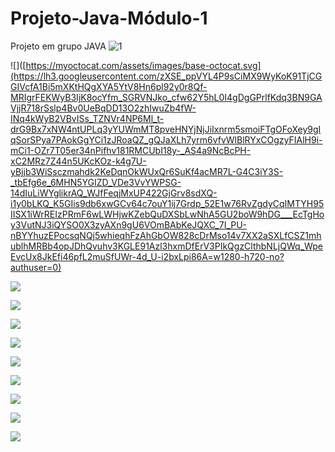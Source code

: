 # Projeto-Java-Módulo-1
Projeto em grupo JAVA 
![1](https://lh3.googleusercontent.com/xBuKSCY_Gp2glEwNDpBV_sqJf2j4Y3q04wJRr1cf6EfrKBNGnyGhQnGdN-MrT2SQwoNw6fEjcVycUXdKVWO3dJyBCK6oO9nWkxhmrPSQv62Ap2u78BSJSJAxCMQ5SxFmvUOJ_ETGyR5eAdbo6FmW6j7WDlt1mEE82Zgr40i4qKWol1CCv-4C3h3ctNo92kdbJKGUO2CLNjLwdrFgGcnltpt_dlPBoDznSHqyNzVtcmEUSWkMQ71HvqI9V_3Jb7WP8r347MJyyD-Z1bIiQ0rO7nXlj2SC7sC2WSsfLHQrG0xDkNUGfJZh5FzpxAM_CamLQrQfHMSSo5TGJpBqgyyWguFZPTDQoPpOzG9UM4EV2Ft6EJDDQpI6eQUiQcUxnrATa9WGaTPPYsTuSyzE6S1apR6cN0V-iPj-0AVP7JmkPvZDPE6_dFTHVs-nece4IigBGtBiVU7Ntnr0akVd5tTLEA-6jpuSVoYz85Bdo8c7AI84RiHqR1kypvtto8-vHi7QdE2hXEexVSI3KufJLnDD7O_yM8_enmjwhjPZIqNeumnZ9AUK354nC_Mau3gVRXp1IORCBUHwtFaWploVRZkzu9fl0e3ysYY_0qQDKq16LMiY9QtGrNrjQqJE9idmTpEO3HCmHeYRxth2HW92hxYBhAUEzvja9EAVk_K8muKmg_6fSOrXOikPwGqfQnsxgMFx0zTXSzjCzIxEV3-1uWxdDpcLztQbARk__Y2wPFpbXHjazXhXuOvtp1ojcl1AFcpgCIvEBs1RzH-Taow-PnJLDV0rK3tY1YXv8caUzHC7kN5_BwH6N62ehOe_jFMAIrRxOrtOhQ=w1280-h720-no?authuser=0)


![]([https://myoctocat.com/assets/images/base-octocat.svg](https://lh3.googleusercontent.com/zXSE_ppVYL4P9sCiMX9WyKoK91TjCGGIVcfA1Bi5mXKtHQgXYA5YtV8Hn6pl92y0r8Qf-MRIgrFEKWyB3IjK8ocYfm_SGRVNJko_cfw62Y5hL0I4gDgGPrlfKdq3BN9GAVjjR718rSslp4Bv0UeBqDD13O2zhIwuZb4fW-INq4kWyB2VBvISs_TZNVr4NP6Ml_t-drG9Bx7xNW4ntUPLq3yYUWmMT8pveHNYjNjJiIxnrm5smoiFTgOFoXey9gIqSorSPya7PAokGgYCi1zJRoaQZ_gQJaXLh7yrm6vfvWlBlRYxCOgzyFIAlH9i-mCi1-OZr7T05er34nPifhv181RMCUbI18y-_AS4a9NcBcPH-xC2MRz7Z44n5UKcKOz-k4g7U-yBjjb3WiSsczmahdk2KeDqnOkWUxQr6SuKf4acMR7L-G4C3iY3S-_tbEfg6e_6MHN5YGIZD_VDe3VvYWPSG-14dIuLiWYglikrAQ_WJfFeqjMxUP422GjGrv8sdXQ-i1y0bLKQ_K5GIis9db6xwGCv64c7ouY1ij7Grdp_52E1w76RvZgdyCqIMTYH95IISX1iWrREIzPRmF6wLWHjwKZebQuDXSbLwNhA5GU2boW9hDG___EcTgHoy3VutNJ3iQYSO0X3zyAXn9gU6VOmBAbKeJQXC_7I_PU-nBYYhuzEPocsqNQj5whieqhFzAhGbOW828cDrMso14v7XX2aSXLfCSZ1mhublhMRBb4opJDhQvuhv3KGLE91Azl3hxmDfErV3PIkQgzClthbNLjQWq_WpeEvcUx8JkEfi46pfL2muSfUWr-4d_U-i2bxLpi86A=w1280-h720-no?authuser=0)

![](https://lh3.googleusercontent.com/6niQmJx4sMyzteqYLGlKVdanHN6KdL6XIYdifiwPCzBXZkGSaarwF13YAuizXgZn1mjmz6yl_yXiNi7cpHbgZh7gevroQd_w4XwQGxUdUswqwPZbXZhig0W6O2bGvbEPWwrec9ajJ67RrOJrOyFjAg2NG0IlG4zykAxobaA1C2Gma40GrVuV4ITb3Bp9_DnyjGIZ5wz003HV3bGLA-ygJpUEPevXz12CdHySPlP316IRuVV5V2Pfl-fEOuzHQPJo3Z7gfO-m2ff63vfDcVIvE2PUhzgUgxVVjsIiGuApVw28SW0C-d_jziQRKTj3xVtyqIamjk0Rc--QtmVMOIwY5jXz7j39fzFAS4_3Nz9nWIMJd17WNTTjSmkVWy9yscFkVW7uBRFI0m5jzeQ6wgaWBIoNCTd0Lm4fThsIwv-VLzpUyhfCwSF4aV-0zsrQ3f1BgPV-wiy42qvBKswriVZfnspweJEPiU2JvdF8mbfTCIaen3tQxDLBshkoeQxoA7RohXiskbdc3yidcnNqTtX0AGnd6VT5gkEdHG28zBnFMlwoMWWHDXUaJFUJ-7FkpypbmrBY6T8aZcBv6CTnhcuu01uQJCrvNcKd7VOMe0wWR4VM21EG-aM2-uOQOm51OeiXlQxvWsl36Tllo3Bj2DNLKZtl65MwxO8Uf_JwAQiU1hoOnIiOhG1ORcoLNHISBZQNisj9jijmTkMPHFYEgbnSRH-lStLcFKiE6VE1h7cTTZP3kUKipJiAcYaU956a6pUB47tiNpgfH5LjRijfIy8hOqmaqz6ZJNpGxgvAkGp0X8IB5xmNYlxC1GW62o5gjyYG44tMNA=w1280-h720-no?authuser=0)

![](https://lh3.googleusercontent.com/IPDxydQePKFCu05LoSCHr7Jot_mxvsdTsIIxiesbNx-Z3wDigAHkwRkp_eYLsayfQba3VtyNqPvJbt8rMqpoWMA8c_6-JWdRCmRvjdjOiVuS7sUrTRAYgduDa8uHL9Oh9WX_NeecT2c0ZHFaYxXf3E-aOL6jNU3LWUqMsAragQkUaLafbFXZIwra2COTXL8FdeKpy_IF2hPYAR0bvqxrgAmYMMR2gq9-agOBhtFW7PaaPuAZJrlYNb4LDq1UyYZZQ0Sia38aLWquMXuRiZjz3QsqSlHObw4b3vztOdulOeCqQtVRgiD93MzDHC099bhdaHfxRa1WP7g-1Ny-SQKR-YD15zs_RgEwDyNA34KpSyn9dPqRaXqRxzanuOKttZmF2oLjswFGa0hNZbKD5h8vJNs8qaweiiE_L786jTiVYO5uAfy5glphLrbvcWlZhv4tcpyUhF_IQPnCnQ7cqlRShvmWjyuG_72MRp8C0rY_NlBO7EEJfuWyiHRbxq7ZsqDSzxlDTISxyGOMI4lt-p3BlPwKxyH2g_5hgLTgid-2J6d-SoYRDpxn_XXex9Q5kaTveSdr-Fbby89EU9_Va7VH7GDUgH61nMCQLeiUV6tTIBdgpvXpmfFJV3vwqnYLnFxNA0_ukqKhvK5GJ4xoU7f7fVWhkHlgQs0xRk9DZMp0zRW2v1437gdJAuHTKrgQjDDSaJ3Uuwn6-VlfgaaYRJL5grU2eVDg9CRnYmH6yrEw-ucgFQ0XkRmZ3Mf_tUZmhrgeNSe2UgT9rLI1aOLuPWABH1mwkZKWoZtaRU2z8jYlKEZSIA4Xr2ZNai3WQ3rvn8k3j2kQMw=w1280-h720-no?authuser=0)

![](https://lh3.googleusercontent.com/sm1sHO2wr_WW1pl6Ty-yKOkU1gEQI00kP94ePfZmWqGk4kreXpKMNBUQjAWd3YjEB4GrEcIzCfg6kcXpIQJezb-D3p__889FLchqzDrgFIgc9-yLveWxL-BiMl_6IqDiHmDFcE7ExzgUAMw0MrkMbU2ht6xl_b1fiyopBmFKY8aC9NgvTqMI3PlBDZqvnOTCUHbHw00dCoMpUelqSVa4NRrry4UM_6wfb-DwQ8BieblCESx-AFh_iOSZp_mCfL4R741EtBItoNM16b1z-k4d8tv404GXYAAMIU9ijKZ5dmS32zVqC_TW2gVLfdD-USXiL2DarkRKqQuHVa4aalaPGrBns3OaPA0Q43JMAX5GTtOvaBR9cSfdRuohwjgIh4xsqWMRCCce1XJKLflM5K0mSAXMoaBjecuZ0LdxzairGiK-gYALhHU8BJlcFKfQwnGUBnoAIHxtOZYG0nSnOd-ZDG5cOLzY_6aCK0l5oiVEyqGsMjeZ3KQZ1MtsJopxwbeHHMr72TTwuYlEaApfZ5tC2VV3Ei-EVHyDn7YWZ-F_SNlYd9BumtqA2U3hUGm6bIyQ216hrfeg78uTtSC0kHU19DHyr5p4tIA6oPejINW4oemiljkIQlFU6qDbq9VVvopY4M3a9UkHYS8aIgi89_Dd34_v-NPdiW760F3orRlX8AV_2MA-Mb_aDMTZt_pfdi1oIuQgZ2TObeGM_LtW6wxg9RozOk6dW5FzvxMmIiLpHU2yIo84miyobtE_2-nqy57nKSG4Xe92liGQBTnUl62Hv3rKONYYw2Az0XDuWUGvy0RRKQPYo5bPadsAMIyGM9TlSEclLQ=w1280-h720-no?authuser=0)

![](https://lh3.googleusercontent.com/x0SLKI8mfqDXRLcUCN0eZTz3kMl3uH0U18nPpSW0gTNdvO9TmGD0DZ3iRVmvA0D83sxeCWK8YmDdrwCpxkyCdOIBjzWENICjjl8ZDRIq91ui-BYRZy7OQCPnyq-AeFN5ikV9OrPlQMwrmBa8xUOEVFZiRRpfarngu8oDO2GnBRtuMORVLhycj9runj1Ggcm6oxmTn7AAsaqyOlijS3_IiF6mPcvH7WbqatQgEmJolfi2qTrgQiEsglbPgRSrj28kR3mUhgrMur9IKxpXgkKQi3JYfvA0HxbEiuqdc07ycZ8yL4p7LarFfYDdoB7tC1DVyd04MWbjkZY4JGBQPxd6l46cFs4q2jwfX5-xERvFl5dxo-1mI321jw6pKKiG6KW3U6u9uR6kvnXX5Mmi20aLwGkfsYPICoGu5_QI7tHkO_S9ZxCnYUsSg_gmfPWs93ijpHIEIoUIxEYv0J_Y0-IkZQio7Zz1ksAdk1_SYsl4fOsLKPJkHcWtirUfJ_ORnifX4kFYpsOEWqlIlF-bV7woakLoyjgEYNLvJUcQHyzRrY4AGSUpifbaGOgeStVXfcysXmmaCgl4PbACAO4MdFkwKDB9ze-zY1rV68BLuQMduRD5D4U_kGJk54jR9IlS8m5PZLEfHDiaHTN9yg87Ew-VsUtuBSNqfj20RzKDbYT3bg-8_6mp6jyzzcc3Ivfav4Hqpw787VtAoJFzTfDconfBpdmeuM_o_2tIUHcs7S5FthiKYYXl5xUxKHEpEHBRP62MBGRPSj8FH0ay_xLFYjjeTKljeCwWqca741E-clgEfgQ8y4wWmwzVrR1A7Jqb6f4tRJfL-Q=w1280-h720-no?authuser=0)

![](https://lh3.googleusercontent.com/OYOX5e85bwYq1YdWxGeA-4AOHwHOYARieN7wEXP0EkP58zod1_ulBvguxym1U8Ad2J9ysyWWfTrKUPutpE5-8xAy1m-hq3eB8wlNGt9yvMbYp-bDvpVdwiv-HM9MFBM5nyc03RAmPyeBhCQUsKrSdwVmvGD40J-DkZlg9shyEBC9OA4TaqWotcoQJo_AFMJxTuWK8IS-z1nNPc-OUwxXF9CIf7wjP1wexoG67CdXgzhohhIEVgXLZj5nvE2cyzrNl6-SF3rW0joVM3V12Z0YQ_stscDj2rs7Cdzmsfcjw4IDv-azpK0PxyR3dwnwfZ57W5SCtjWXxqr59SPmyRa8Qtr2_pRWjYAPCd9c0LrQipNUknGbd2l2RceFUwJpBkVOK5bpbyMHfE5PbSCbqCIN_2a5nB2xmQe7itIPsKkzLk4OhO8CzruW1rVJUwO90gBAY0uujw8HT7MoYUDsOUh4nvanqr3jkZ8VTG3m3lidX__lonQ5oTT9qK6pH0QH6xkYXLTO5J_ivhu6eO0g2vQCeFD0kHShQNwbjq62zaxQdWLORHDviBa0wb2PpASSGeLsmsOHDEwh3NmiodNsc03sP6II2hFASJB9bkvCBifCkTgD-kkWpIQ_rXq4FZA9vvJ6B8APkBvxMfcUFkDHaX1m4DataiNiz0iCcXzNlCWoy3S2ZhW2YN1jeMCl82cDuRXMORNV4yTgZ80GMpeGF7zvHS6uu81qDfrAgciNkWN-rmL5j_3jCw9S0U-mmU1bOP0UCfe_CzabtEAM208mTiAChDO59hwc4iYcpuY3z9V-qPrRnesO4lS0tysbOwaFVETp64c-2Q=w1280-h720-no?authuser=0)

![](https://lh3.googleusercontent.com/kR5EmlK35ePJzXF_bPCBVGIXsCR0W3KRuiZ80IdgZNIDCJFe4mObKmJ1mg-XMFCyXyB7esxut8WVtGIewOc_FQiUcvq9H-vlW1bpWCqAgfrofJeSWNmqwzBQc06p13ncp42bY2QyC6DFo_8qHU5iDeQuZ8F5LA95uXnjTiorcD2NnmifEAPeu0pSX_guYG6yIxJ_J0hdF7k6pbchw29uzHIPBJs287tR0gzPJiX0DD_-LMdZXEVLNMKm-7_P9hbb-_gl3H9BeS5Y4uxoCDQaVWi3oBIFSvm-kIffEWo1arGPuWZ6pXog49s_-LeVVjp1FhZPPcUzsPoVBMG5Ke2smJDe_S78GWTN9rSYYo7BoZ5KNOTwp7jg_PaMFNUHF-hNaJUNmzMnh2BLgZcGYgHSCO0BS4yRROtbFLYSsf7nYWm5Af1l6wVYz9ZY7ou8_lboPyw6_bon06xkNuV-clMQRnr-Bm7gqHlPdWtv1SjQsAD9iQphQuUIuG5k5uV9jlm8ZU6Q-K6ooSjq_7z59uGkb6D7yWrctaQV2LrRZmyDwjgB2A2V6_R6vCNuknyv5q_Q2KB13FDbIGBgK8TzxWeNNW9lR07oEP53BtsDljAwfoSX2yBBrdzw25fSmJXx4qoEjz-OcmyO_Mf-hWp28efsy6W1wz09iqAEUd-I8dycP2bXefmZ_RwuGJ9XHNp5Wja_cZCFhOGr0ANlbf_SnZtsyWin6hYiWZ0--mvlYJVO_8FyevtGx7tGFCA62UEmOqT09pckcx4BYxJz34pYzkoliW_4vw1VnhsWJmdC5fdLSizoYL2X6_EZe3UAKaL0hWzCY0aBEg=w1280-h720-no?authuser=0)

![](https://lh3.googleusercontent.com/kR5EmlK35ePJzXF_bPCBVGIXsCR0W3KRuiZ80IdgZNIDCJFe4mObKmJ1mg-XMFCyXyB7esxut8WVtGIewOc_FQiUcvq9H-vlW1bpWCqAgfrofJeSWNmqwzBQc06p13ncp42bY2QyC6DFo_8qHU5iDeQuZ8F5LA95uXnjTiorcD2NnmifEAPeu0pSX_guYG6yIxJ_J0hdF7k6pbchw29uzHIPBJs287tR0gzPJiX0DD_-LMdZXEVLNMKm-7_P9hbb-_gl3H9BeS5Y4uxoCDQaVWi3oBIFSvm-kIffEWo1arGPuWZ6pXog49s_-LeVVjp1FhZPPcUzsPoVBMG5Ke2smJDe_S78GWTN9rSYYo7BoZ5KNOTwp7jg_PaMFNUHF-hNaJUNmzMnh2BLgZcGYgHSCO0BS4yRROtbFLYSsf7nYWm5Af1l6wVYz9ZY7ou8_lboPyw6_bon06xkNuV-clMQRnr-Bm7gqHlPdWtv1SjQsAD9iQphQuUIuG5k5uV9jlm8ZU6Q-K6ooSjq_7z59uGkb6D7yWrctaQV2LrRZmyDwjgB2A2V6_R6vCNuknyv5q_Q2KB13FDbIGBgK8TzxWeNNW9lR07oEP53BtsDljAwfoSX2yBBrdzw25fSmJXx4qoEjz-OcmyO_Mf-hWp28efsy6W1wz09iqAEUd-I8dycP2bXefmZ_RwuGJ9XHNp5Wja_cZCFhOGr0ANlbf_SnZtsyWin6hYiWZ0--mvlYJVO_8FyevtGx7tGFCA62UEmOqT09pckcx4BYxJz34pYzkoliW_4vw1VnhsWJmdC5fdLSizoYL2X6_EZe3UAKaL0hWzCY0aBEg=w1280-h720-no?authuser=0)

![](https://lh3.googleusercontent.com/BO_iJAeHgVK3eU2ngB5KXOChFuH96aOJDO_-oHpU3Gs57YJwdfyE2t2WoUDCdnpmc5RcCH1qoIRAjDh9432n0U-hA_xbVrgto1wOnWvlU2VHuR8v6WxSncKXEJMVm_Opo9nExROZyfotBHjTqAknqbMwsH4mmusmJmI9mXEEiMtVzZo0DDSaSPCb-qho-Rphza9Ieu3byN2IIVXeVtxyerF7tJdha-sfQlYdZ8WAuc7wQhr9E-CsxiWcesGv1TdVi4gaY2krTWkGGzSLwuqHzTZA6kwbxy9nlSksTHDB1kZslHGlaD4JdmnX0P7w3ZEQd0oF-Wppi4Cw7Bo_jA4PchJfrjT4ddBheB762otcX8AvlFb-e0GSEYI-ykSiVvU51EaHb_xBpK0eDsn2dxls6l3lK1-LtDW51pWtMYGTg4Bvfw6ATCU2c3PrS-XGXfTHCvvyO1Sonr-Qd5Z0nLsIxmdejE7VFNyp7M5ffC6DtZp-41VRiQxZTK5zqpKAgSkQ8NECpFpCrdna40AVtmEsruEJswTyDQkT7YQWsr4qUZ514HbwoZmRUoez7oxwmrXrLY-8HPpofRNAG0LCX9DB6bmi6XTGXhbMhAGs43dYEhBGaU5GIDyJVv3uT6C8N41QTIe9fTJhcyvy4CZ1ArlCd5lEYZs-JpBrlvbux_xwX5py_yMbDyTLoKTkUNBD3tMlWbzf2tnVLkLa4ak4W9XbeErjYRX9s50d3VTbdkTFoePgIakclLhSC78SCTkwr3Sd3LIYkWnFCEc0r45tTEZVgwQaarWbSxguQnwZ2UjWH6iDxu8mRcKV4y6_1TdKSLATzvOKIQ=w1280-h720-no?authuser=0)

![](https://lh3.googleusercontent.com/ZJwzhv1DjDYwqa7qmX4gCRbkZq9OvmaUzOV80YZcdCM_rFr5ThULHUrDKjLsQaOSg6i-XxtKDtua5pimPHliLIPkWkjjAeZbRMa6Yyv6T01XYcpTEUPAquuWGIKP5PNK3h0jyODV6OLfz9GZja7EoPY84ADGKaqN20dEka1D4OWYaw2r-j4MOD17hRqSyaZM-eppfM-GxxA-t9MckjcE7dms_2Ni45ChCdnQDNQ-6kwUubD9w0dCwjtKUheFJMNg_MwRHb1luzfnj044uddccdQAwMN0GD70x8a4BBfa9DyZy4mpqeQUJVbu5BHzmgi49zCmGogwMS9i8oPfqSK72rhS4ikPrUGsGqM-j49425vnPwlrqHYEDO_OHsH_wRF0nrJVnQQBHb-k4_inuq96CFVAw3oXUQ4UOJ-n7cF398i9frPFVRmer8zu70JDM_mJ13B-6Ivt4h_tQyqFbYzWSYDBhJqPkuluMAlgA4db1dAPc9yO_eh1P257xdDzdYtnv-1NZX70mMe6ZwyUpXsmF9AzSxo_5m1Ay2Pd-qgzupHTBVuOxRPCzFXcra16CELP2S3Lbj92DRuUXDcExad5PJEReDqHxIA0iO2gYHHcxKp580B8whbdr3qXYQ5i6qG_RpX75Hr5UmHte-JSIn_AzNKRVHIvtdDHjruX9qV9Ohb7zy0MkUtxvc38_YMMMLCq-mwXMNSXvc2f-PUD5jf25C-n-jIil9znt3EY0IB2nYXiTh4TywT77ibBQiZnKASJje84E2zazouUfuErG0Co81TuCAWwxiifrK9oxkNQ5eUy81RYhTxhXDTaAxe4snjT6iH86g=w1280-h720-no?authuser=0)
